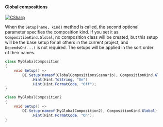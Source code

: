 #### Global compositions

[![CSharp](https://img.shields.io/badge/C%23-code-blue.svg)](../tests/Pure.DI.UsageTests/Advanced/GlobalCompositionsScenario.cs)

When the `Setup(name, kind)` method is called, the second optional parameter specifies the composition kind. If you set it as `CompositionKind.Global`, no composition class will be created, but this setup will be the base setup for all others in the current project, and `DependsOn(...)` is not required. The setups will be applied in the sort order of their names.


```c#
class MyGlobalComposition
{
    void Setup() =>
        DI.Setup(nameof(GlobalCompositionsScenario), CompositionKind.Global)
            .Hint(Hint.ToString, "On")
            .Hint(Hint.FormatCode, "Off");
}

class MyGlobalComposition2
{
    void Setup() =>
        DI.Setup(nameof(MyGlobalComposition2), CompositionKind.Global)
            .Hint(Hint.FormatCode, "On");
}
```



